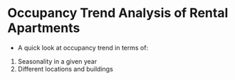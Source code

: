 # **Occupancy Trend Analysis of Rental Apartments**
* A quick look at occupancy trend in terms of:
1. Seasonality in a given year
2. Different locations and buildings
